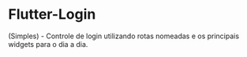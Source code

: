 # Flutter-Login

(Simples) - Controle de login utilizando rotas nomeadas e os principais widgets para o dia a dia.


